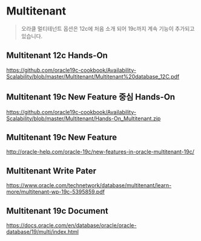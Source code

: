 
<H1>Multitenant</H1>

>오라클 멀티테넌트 옵션은 12c에 처음 소개 되어 19c까지 계속 기능이 추가되고 있습니다.


<H2> Multitenant 12c Hands-On </H2>
 
 https://github.com/oracle19c-cookbook/Availability-Scalability/blob/master/Multitenant/Multitenant%20database_12C.pdf

<H2> Multitenant 19c New Feature 중심 Hands-On </H2>
 
 https://github.com/oracle19c-cookbook/Availability-Scalability/blob/master/Multitenant/Hands-On_Multitenant.zip


 
<H2> Multitenant 19c New Feature </H2>
 
 http://oracle-help.com/oracle-19c/new-features-in-oracle-multitenant-19c/

<H2> Multitenant Write Pater </H2>

 https://www.oracle.com/technetwork/database/multitenant/learn-more/multitenant-wp-19c-5395859.pdf

<H2> Multitenant 19c Document </H2>

 https://docs.oracle.com/en/database/oracle/oracle-database/19/multi/index.html
